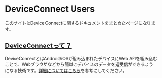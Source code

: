# DeviceConnect Users

このサイトはDevice Connectに関するドキュメントをまとめたページになります。

## [DeviceConnectって？](./about)

DeviceConnectとはAndroid/iOSが組み込まれたデバイスにWeb APIを組み込むことで、Webブラウザなどから簡単にデバイスのデータを送受信ができるようになる技術です。[詳細についてはこちら](./about)を参考にしてください。

